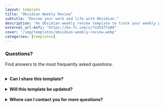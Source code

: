 ```yaml
---
layout: template
title: "Obsidian Weekly Review"
subtitle: "Review your work and life with Obsidian."
description: "An Obsidian weekly review template to track your weekly progress and reflect on your tasks, goals, and personal growth."
external_url-kofi: "https://ko-fi.com/s/7a355f7a88"
cover: "/img/templates/obsidian-weekly-review.webp"
categories: [templates]
---
```


### Questions?

Find answers to the most frequently asked questions.

<br>

<details>
    <summary><b>Can I share this template?</b></summary>

    <br>

    Yes! I even encourage you to share the template with others, because I'd like to reach as many people as possible. But please don't alter any of my content or sell the template yourself.

</details>

<br>

<details>
    <summary><b>Will this template be updated?</b></summary>

    <br>

    My plan is to update the template when I feel necessary to make sure the information stays current and relevant.

</details>

<br>

<details>
    <summary><b>Where can I contact you for more questions?</b></summary>

    <br>

    You can contact me at glitchedinorbit@gmail.com and I'll be happy to answer any questions or concerns.

</details>
